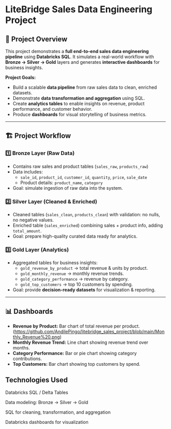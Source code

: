 # LiteBridge Sales Data Engineering Project

## 🚀 Project Overview
This project demonstrates a **full end-to-end sales data engineering pipeline** using **Databricks SQL**. It simulates a real-world workflow with **Bronze → Silver → Gold** layers and generates **interactive dashboards** for business insights.  

**Project Goals:**  
- Build a scalable **data pipeline** from raw sales data to clean, enriched datasets.  
- Demonstrate **data transformation and aggregation** using SQL.  
- Create **analytics tables** to enable insights on revenue, product performance, and customer behavior.  
- Produce **dashboards** for visual storytelling of business metrics.  

---

## 🏗️ Project Workflow

### 1️⃣ Bronze Layer (Raw Data)
- Contains raw sales and product tables (`sales_raw`, `products_raw`)  
- Data includes:
  - `sale_id`, `product_id`, `customer_id`, `quantity`, `price`, `sale_date`
  - Product details: `product_name`, `category`  
- Goal: simulate ingestion of raw data into the system.

### 2️⃣ Silver Layer (Cleaned & Enriched)
- Cleaned tables (`sales_clean`, `products_clean`) with validation: no nulls, no negative values.  
- Enriched table (`sales_enriched`) combining sales + product info, adding `total_amount`.  
- Goal: prepare high-quality curated data ready for analytics.

### 3️⃣ Gold Layer (Analytics)
- Aggregated tables for business insights:
  - `gold_revenue_by_product` → total revenue & units by product.
  - `gold_monthly_revenue` → monthly revenue trends.
  - `gold_category_performance` → revenue by category.
  - `gold_top_customers` → top 10 customers by spending.  
- Goal: provide **decision-ready datasets** for visualization & reporting.

---

## 📊 Dashboards
- **Revenue by Product:** Bar chart of total revenue per product.  (https://github.com/AndilePingo/litebridge_sales_project/blob/main/Monthly_Revenue%20.png)
- **Monthly Revenue Trend:** Line chart showing revenue trend over months.  
- **Category Performance:** Bar or pie chart showing category contributions.  
- **Top Customers:** Bar chart showing top customers by spend.  



## Technologies Used

Databricks SQL / Delta Tables

Data modeling: Bronze → Silver → Gold

SQL for cleaning, transformation, and aggregation

Databricks dashboards for visualization

